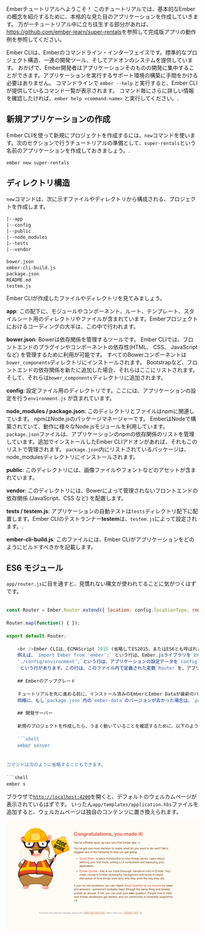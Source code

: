 Emberチュートリアルへようこそ！ このチュートリアルでは、基本的なEmberの概念を紹介するために、本格的な見た目のアプリケーションを作成していきます。 万が一チュートリアル中に立ち往生する部分があれば、<https://github.com/ember-learn/super-rentals>を参照して完成版アプリの動作例を参照してください。

Ember CLIは、Emberのコマンドライン・インターフェイスです。標準的なプロジェクト構造、一連の開発ツール、そしてアドオンのシステムを提供しています。 おかげで、Ember開発者はアプリケーションそのものの開発に集中することができます。アプリケーションを実行するサポート環境の構築に手間をかける必要はありません。 コマンドラインで `ember --help` と実行すると、Ember CLIが提供しているコマンド一覧が表示されます。 コマンド毎にさらに詳しい情報を確認したければ、`ember help <command-name>` と実行してください。.

## 新規アプリケーションの作成

Ember CLIを使って新規にプロジェクトを作成するには、`new`コマンドを使います。次のセクションで行うチュートリアルの準備として、`super-rentals`という名前のアプリケーションを作成しておきましょう。.

```shell
ember new super-rentals
```

## ディレクトリ構造

`new`コマンドは、次に示すファイルやディレクトリから構成される、プロジェクトを作成します。

```text
|--app
|--config
|--public
|--node_modules
|--tests
|--vendor

bower.json
ember-cli-build.js
package.json
README.md
testem.js
```

Ember CLIが作成したファイルやディレクトリを見てみましょう。

**app**: この配下に、モジュールやコンポーネント、ルート、テンプレート、スタイルシート用のディレクトリやファイルが含まれています。Emberプロジェクトにおけるコーディングの大半は、この中で行われます。

**bower.json**: Bowerは依存関係を管理するツールです。 Ember CLIでは、フロントエンドのプラグインやコンポーネントの依存性(HTML、 CSS、 JavaScript など) を管理するために利用が可能です。 すべてのBowerコンポーネントは`bower_components`ディレクトリにインストールされます。 Bootstrapなど、フロントエンドの依存関係を新たに追加した場合、それらはここにリストされます。そして、それらは`bower_components`ディレクトリに追加されます。

**config**: 設定ファイル用のディレクトリです。ここには、アプリケーションの設定を行う`environment.js` が含まれています。

**node_modules / package.json**: このディレクトリとファイルはnpmに関連しています。 npmはNode.jsのパッケージマネージャーです。 EmberはNodeで構築されていて、動作に様々なNode.jsモジュールを利用しています。 `package.json`ファイルは、アプリケーションのnpmの依存関係のリストを管理しています。追加でインストールしたEmber CLIアドオンがあれば、それもこのリストで管理されます。 `package.json`内にリストされているパッケージは、node_modulesディレクトリにインストールされます。

**public**: このディレクトリには、画像ファイルやフォントなどのアセットが含まれています。

**vendor**: このディレクトリには、Bowerによって管理されないフロントエンドの依存関係 (JavaScript、CSS など) を配置します。

**tests / testem.js**: アプリケーションの自動テストは`tests`ディレクトリ配下に配置します。Ember CLIのテストランナー**testem**は、`testem.js`によって設定されます。.

**ember-cli-build.js**: このファイルには、Ember CLIがアプリケーションをどのようにビルドすべきかを記載します。

## ES6 モジュール

`app/router.js`に目を通すと、見慣れない構文が使われてることに気がつくはずです。

```app/router.js import Ember from 'ember'; import config from './config/environment';

const Router = Ember.Router.extend({ location: config.locationType, rootURL: config.rootURL });

Router.map(function() { });

export default Router;

    <br />Ember CLIは、ECMAScript 2015 (省略してES2015、またはES6とも呼ばれます) モジュールを使って、アプリケーションコードを構造化します。
    例えば、`import Ember from 'ember';` という行は、Ember.jsライブラリを`Ember`という変数で利用できるようにしています。 また、`import config from
    './config/environment';`という行は、アプリケーションの設定データを`config`という変数で利用できるようにしています。 `const`は読み込み専用の変数を宣言するためのものです。`const`を使って変数を宣言することで、他のコードで書き換えられないことが担保されます。 ファイルの終わりには`export default Router;
    `という行があります。この行は、このファイル内で定義された変数`Router`を、アプリケーションの他の部分でも利用できるようにしています。
    
    ## Emberのアップグレード
    
    チュートリアルを先に進める前に、インストール済みのEmberとEmber Dataが最新のバージョンであることを確認してください。 もし、`package.json`にある`ember-source`のバージョンがこのガイドの左上にあるバージョン番号よりも古い場合には、`package.json`内のバージョン番号を更新し、`npm install`を実行してください。
    同様に、もし`package.json`内の`ember-data`のバージョンが古かった場合は、`package.json`内のバージョン番号を更新し、`npm install`コマンドを実行してください。
    
    ## 開発サーバー
    
    新規のプロジェクトを作成したら、うまく動いていることを確認するために、以下のようにEmberの開発サーバーを起動します。
    
    ```shell
    ember server
    

コマンドは次のように省略することもできます。

```shell
ember s
```

ブラウザで[`http://localhost:4200`](http://localhost:4200)を開くと、デフォルトのウェルカムページが表示されているはずです。 いったん`app/templates/application.hbs`ファイルを追加すると、ウェルカムページは独自のコンテンツに置き換えられます。

![default welcome screen](../../images/ember-cli/default-welcome-page.png)